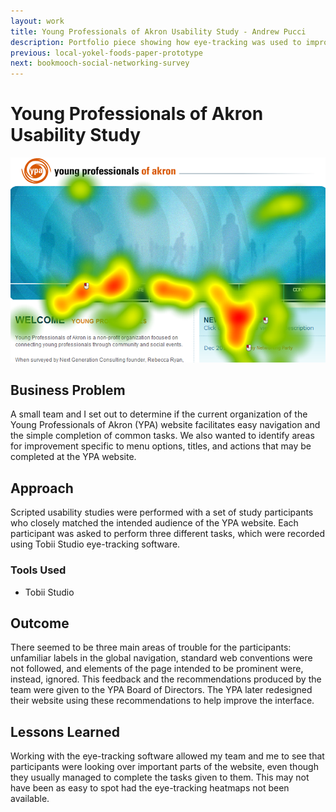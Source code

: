 ```yaml
---
layout: work
title: Young Professionals of Akron Usability Study - Andrew Pucci
description: Portfolio piece showing how eye-tracking was used to improve the Young Professionals of Akron website.
previous: local-yokel-foods-paper-prototype
next: bookmooch-social-networking-survey
---
```

# Young Professionals of Akron Usability Study
![Young Professionals of Akron Usability Study](/img/ypa-eyetracking.png)

## Business Problem
A small team and I set out to determine if the current organization of the Young Professionals of Akron (YPA) website facilitates easy navigation and the simple completion of common tasks. We also wanted to identify areas for improvement specific to menu options, titles, and actions that may be completed at the YPA website.

## Approach
Scripted usability studies were performed with a set of study participants who closely matched the intended audience of the YPA website. Each participant was asked to perform three different tasks, which were recorded using Tobii Studio eye-tracking software.

### Tools Used
* Tobii Studio

## Outcome
There seemed to be three main areas of trouble for the participants: unfamiliar labels in the global navigation, standard web conventions were not followed, and elements of the page intended to be prominent were, instead, ignored. This feedback and the recommendations produced by the team were given to the YPA Board of Directors. The YPA later redesigned their website using these recommendations to help improve the interface.

## Lessons Learned
Working with the eye-tracking software allowed my team and me to see that participants were looking over important parts of the website, even though they usually managed to complete the tasks given to them. This may not have been as easy to spot had the eye-tracking heatmaps not been available.